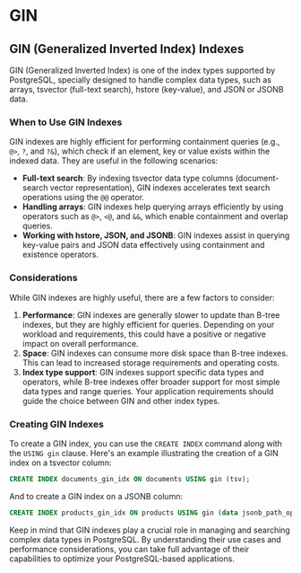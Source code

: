 # GIN

## GIN (Generalized Inverted Index) Indexes

GIN (Generalized Inverted Index) is one of the index types supported by PostgreSQL, specially designed to handle complex data types, such as arrays, tsvector (full-text search), hstore (key-value), and JSON or JSONB data.

### When to Use GIN Indexes

GIN indexes are highly efficient for performing containment queries (e.g., `@>`, `?`, and `?&`), which check if an element, key or value exists within the indexed data. They are useful in the following scenarios:

- **Full-text search**: By indexing tsvector data type columns (document-search vector representation), GIN indexes accelerates text search operations using the `@@` operator.
- **Handling arrays**: GIN indexes help querying arrays efficiently by using operators such as `@>`, `<@`, and `&&`, which enable containment and overlap queries.
- **Working with hstore, JSON, and JSONB**: GIN indexes assist in querying key-value pairs and JSON data effectively using containment and existence operators.

### Considerations

While GIN indexes are highly useful, there are a few factors to consider:

1. **Performance**: GIN indexes are generally slower to update than B-tree indexes, but they are highly efficient for queries. Depending on your workload and requirements, this could have a positive or negative impact on overall performance.
2. **Space**: GIN indexes can consume more disk space than B-tree indexes. This can lead to increased storage requirements and operating costs.
3. **Index type support**: GIN indexes support specific data types and operators, while B-tree indexes offer broader support for most simple data types and range queries. Your application requirements should guide the choice between GIN and other index types.

### Creating GIN Indexes

To create a GIN index, you can use the `CREATE INDEX` command along with the `USING gin` clause. Here's an example illustrating the creation of a GIN index on a tsvector column:

```sql
CREATE INDEX documents_gin_idx ON documents USING gin (tsv);
```

And to create a GIN index on a JSONB column:

```sql
CREATE INDEX products_gin_idx ON products USING gin (data jsonb_path_ops);
```

Keep in mind that GIN indexes play a crucial role in managing and searching complex data types in PostgreSQL. By understanding their use cases and performance considerations, you can take full advantage of their capabilities to optimize your PostgreSQL-based applications.